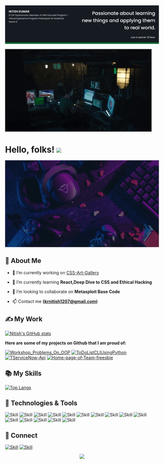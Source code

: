 ![Nitish's-cover](./cover-image.png)

![](./giphy.gif)
# Hello, folks! <img src="https://i.pinimg.com/originals/8a/a4/59/8aa4595fb24b6ed585dddac4622b2445.gif" width="90px">
![](./ban.gif)
## 👦 About Me

- 🔭 I’m currently working on [CSS-Art-Gallery](https://github.com/Nitish-web-nik/css-art-gallery)

- 🌱 I’m currently learning **React,Deep Dive to CSS and Ethical Hacking**

- 👯 I’m looking to collaborate on **Metasploit Base Code**

- 📫 Contact me **(krnitish1207@gmail.com)**

## ✍ My Work

[![Nitish's GitHub stats](https://github-readme-stats.vercel.app/api?username=Nitish-web-nik&show_icons=true&theme=dark)](https://github.com/Nitish-web-nik)

**Here are some of my projects on Github that I am proud of:**

[![Workshop_Problems_On_OOP](https://github-readme-stats.vercel.app/api/pin/?username=Nitish-web-nik&repo=Workshop_Problems_On_OOP&show_icons=true&theme=dark)](https://github.com/Nitish-web-nik/Workshop_Problems_On_OOP)
[![ToDoListCLIUsingPython](https://github-readme-stats.vercel.app/api/pin/?username=Nitish-web-nik&repo=ToDoListCLIUsingPython&show_icons=true&theme=dark)](https://github.com/Nitish-web-nik/ToDoListCLIUsingPython)
[![TServiceNow-Api](https://github-readme-stats.vercel.app/api/pin/?username=Nitish-web-nik&repo=ServiceNow-Api&show_icons=true&theme=dark)](https://github.com/Nitish-web-nik/https://github.com/Nitish-web-nik/ServiceNow-Api)
[![Home-page-of-Team-freesbie](https://github-readme-stats.vercel.app/api/pin/?username=Nitish-web-nik&repo=Home-page-of-Team-freesbie&show_icons=true&theme=dark)](https://github.com/Nitish-web-nik/Home-page-of-Team-freesbie)

## 📚 My Skills

[![Top Langs](https://github-readme-stats.vercel.app/api/top-langs/?username=Nitish-web-nik&layout=compact&show_icons=true&theme=dark)](https://github.com/Nitish-web-nik/Nitish-web-nik)

## 🔧 Technologies & Tools
![Skill](https://img.shields.io/badge/c%20-%2300599C.svg?&style=for-the-badge&logo=c&logoColor=white)
![Skill](https://img.shields.io/badge/c++%20-%2300599C.svg?&style=for-the-badge&logo=c%2B%2B&ogoColor=white)
![Skill](https://img.shields.io/badge/HTML5-E34F26?style=for-the-badge&logo=html5&logoColor=white)
![Skill](https://img.shields.io/badge/CSS3-1572B6?style=for-the-badge&logo=css3&logoColor=white)
![Skill](https://img.shields.io/badge/JavaScript-323330?style=for-the-badge&logo=javascript&logoColor=F7DF1E)
![Skill](https://img.shields.io/badge/Node.js-43853D?style=for-the-badge&logo=node.js&logoColor=white)
![Skill](https://img.shields.io/badge/Sass-CC6699?style=for-the-badge&logo=sass&logoColor=white)
![Skill](https://img.shields.io/badge/Visual_Studio_Code-0078D4?style=for-the-badge&logo=visual%20studio%20code&logoColor=white)
![Skill](https://img.shields.io/badge/go-%2300ADD8.svg?&style=for-the-badge&logo=go&logoColor=white)
![Skill](https://img.shields.io/badge/Canva%20-%2300C4CC.svg?&style=for-the-badge&logo=Canva&logoColor=white)
![Skill](https://img.shields.io/badge/git%20-%23F05033.svg?&style=for-the-badge&logo=git&logoColor=white)
![Skill](https://img.shields.io/badge/github%20-%23121011.svg?&style=for-the-badge&logo=github&logoColor=white)
![Skill](https://img.shields.io/badge/docker%20-%230db7ed.svg?&style=for-the-badge&logo=docker&logoColor=white)
![Skill](https://img.shields.io/badge/AWS%20-%23FF9900.svg?&style=for-the-badge&logo=amazon-aws&logoColor=white)
![Skill](https://img.shields.io/badge/Ubuntu-E95420?style=for-the-badge&logo=ubuntu&logoColor=white)
## 🤝 Connect

[![Skill](https://img.shields.io/badge/LinkedIn-0077B5?style=for-the-badge&logo=linkedin&logoColor=white)](https://www.linkedin.com/in/nitish-kumar-0a30a51a9/)
[![Skill](https://img.shields.io/badge/GitHub-100000?style=for-the-badge&logo=github&logoColor=white)](https://github.com/Nitish-web-nik)

<p align="center">
<img src="https://activity-graph.herokuapp.com/graph?username=Nitish-web-nik">  
</p>
